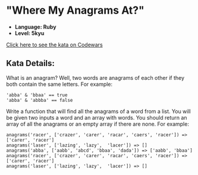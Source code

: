 # "Where My Anagrams At?"

* **Language: Ruby**
* **Level:    5kyu**

[Click here to see the kata on Codewars](https://www.codewars.com/kata/where-my-anagrams-at/train/ruby)

## Kata Details:

What is an anagram? Well, two words are anagrams of each other if they both contain the same letters. For example:

```'abba' & 'baab' == true
'abba' & 'bbaa' == true
'abba' & 'abbba' == false
```

Write a function that will find all the anagrams of a word from a list. You will be given two inputs a word and an array with words. You should return an array of all the anagrams or an empty array if there are none. For example:

```anagrams('abba', ['aabb', 'abcd', 'bbaa', 'dada']) => ['aabb', 'bbaa']
anagrams('racer', ['crazer', 'carer', 'racar', 'caers', 'racer']) => ['carer', 'racer']
anagrams('laser', ['lazing', 'lazy',  'lacer']) => []
anagrams('abba', ['aabb', 'abcd', 'bbaa', 'dada']) => ['aabb', 'bbaa']
anagrams('racer', ['crazer', 'carer', 'racar', 'caers', 'racer']) => ['carer', 'racer']
anagrams('laser', ['lazing', 'lazy',  'lacer']) => []
```
